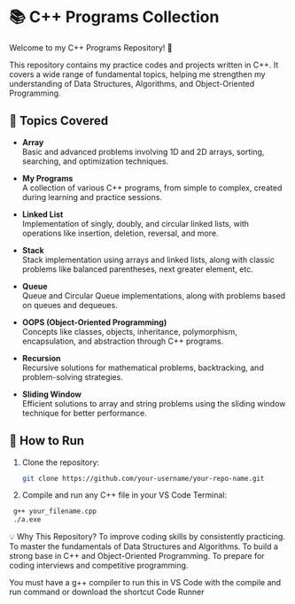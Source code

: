 # 📚 C++ Programs Collection

Welcome to my C++ Programs Repository! 🚀

This repository contains my practice codes and projects written in C++. It covers a wide range of fundamental topics, helping me strengthen my understanding of Data Structures, Algorithms, and Object-Oriented Programming.

## 📂 Topics Covered

- **Array**  
  Basic and advanced problems involving 1D and 2D arrays, sorting, searching, and optimization techniques.

- **My Programs**  
  A collection of various C++ programs, from simple to complex, created during learning and practice sessions.

- **Linked List**  
  Implementation of singly, doubly, and circular linked lists, with operations like insertion, deletion, reversal, and more.

- **Stack**  
  Stack implementation using arrays and linked lists, along with classic problems like balanced parentheses, next greater element, etc.

- **Queue**  
  Queue and Circular Queue implementations, along with problems based on queues and dequeues.

- **OOPS (Object-Oriented Programming)**  
  Concepts like classes, objects, inheritance, polymorphism, encapsulation, and abstraction through C++ programs.

- **Recursion**  
  Recursive solutions for mathematical problems, backtracking, and problem-solving strategies.

- **Sliding Window**  
  Efficient solutions to array and string problems using the sliding window technique for better performance.

## 🚀 How to Run

1. Clone the repository:
   ```bash
   git clone https://github.com/your-username/your-repo-name.git
2. Compile and run any C++ file in your VS Code Terminal:
  ```bash
   g++ your_filename.cpp
   ./a.exe
  ```
💡 Why This Repository?
To improve coding skills by consistently practicing.
To master the fundamentals of Data Structures and Algorithms.
To build a strong base in C++ and Object-Oriented Programming.
To prepare for coding interviews and competitive programming.

You must have a g++ compiler to run this in VS Code with the compile and run command or download the shortcut Code Runner
